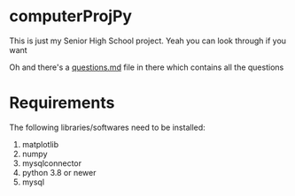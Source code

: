 # computerProjPy
This is just my Senior High School project.
Yeah you can look through if you want

Oh and there's a [questions.md](Questions.md) file in there which contains all the questions


# Requirements
The following libraries/softwares need to be installed:
1. matplotlib
2. numpy
3. mysqlconnector
4. python 3.8 or newer
5. mysql
